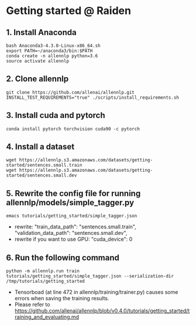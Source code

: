 # Getting started @ Raiden

## 1. Install Anaconda
	bash Anaconda3-4.3.0-Linux-x86_64.sh
	export PATH=~/anaconda3/bin:$PATH
	conda create -n allennlp python=3.6
	source activate allennlp

## 2. Clone allennlp
	git clone https://github.com/allenai/allennlp.git
	INSTALL_TEST_REQUIREMENTS="true" ./scripts/install_requirements.sh

## 3. Install cuda and pytorch
	conda install pytorch torchvision cuda90 -c pytorch

## 4. Install a dataset
    wget https://allennlp.s3.amazonaws.com/datasets/getting-started/sentences.small.train
    wget https://allennlp.s3.amazonaws.com/datasets/getting-started/sentences.small.dev

## 5. Rewrite the config file for running allennlp/models/simple_tagger.py
	emacs tutorials/getting_started/simple_tagger.json
- rewrite:
	"train_data_path": "sentences.small.train",
	"validation_data_path": "sentences.small.dev",
- rewrite if you want to use GPU:
	"cuda_device": 0

## 6. Run the following command
	python -m allennlp.run train tutorials/getting_started/simple_tagger.json --serialization-dir /tmp/tutorials/getting_started

- Tensorboad (at line 472 in allennlp/training/trainer.py) causes some errors when saving the training results.
- Please refer to https://github.com/allenai/allennlp/blob/v0.4.0/tutorials/getting_started/training_and_evaluating.md

